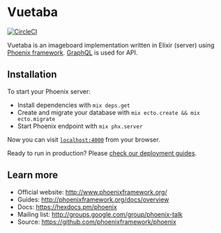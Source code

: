 # Vuetaba

[![CircleCI](https://circleci.com/gh/fobo66/vuetaba.svg?style=svg)](https://circleci.com/gh/fobo66/vuetaba)

Vuetaba is an imageboard implementation written in Elixir (server) using [Phoenix framework](http://www.phoenixframework.org/). [GraphQL](http://www.graphql.org/) is used for API.

## Installation

To start your Phoenix server:

  * Install dependencies with `mix deps.get`
  * Create and migrate your database with `mix ecto.create && mix ecto.migrate`
  * Start Phoenix endpoint with `mix phx.server`

Now you can visit [`localhost:4000`](http://localhost:4000) from your browser.

Ready to run in production? Please [check our deployment guides](http://www.phoenixframework.org/docs/deployment).

## Learn more

  * Official website: http://www.phoenixframework.org/
  * Guides: http://phoenixframework.org/docs/overview
  * Docs: https://hexdocs.pm/phoenix
  * Mailing list: http://groups.google.com/group/phoenix-talk
  * Source: https://github.com/phoenixframework/phoenix
